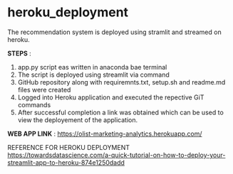# heroku_deployment

The recommendation system is deployed using stramlit and streamed on heroku.

**STEPS** :

1. app.py script eas written in anaconda bae terminal
2. The script is deployed using streamlit via <streamlit run app.py> command
3. GitHub repository along with requiremnts.txt, setup.sh and readme.md files were created
4. Logged into Heroku application and executed the repective GiT commands
5. After successful completion a link was obtained which can be used to view the deployement of the application.


  **WEB APP LINK**  : https://olist-marketing-analytics.herokuapp.com/
  
  REFERENCE FOR HEROKU DEPLOYMENT
  https://towardsdatascience.com/a-quick-tutorial-on-how-to-deploy-your-streamlit-app-to-heroku-874e1250dadd
